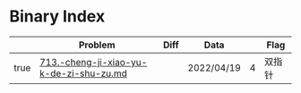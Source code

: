 # Binary Index



<table><thead><tr><th data-type="checkbox"> </th><th>Problem</th><th data-type="select">Diff</th><th>Data</th><th data-type="rating" data-max="5"></th><th>Flag</th></tr></thead><tbody><tr><td>true</td><td><a data-mention href="binary-index/713.-cheng-ji-xiao-yu-k-de-zi-shu-zu.md">713.-cheng-ji-xiao-yu-k-de-zi-shu-zu.md</a></td><td></td><td>2022/04/19</td><td>4</td><td>双指针</td></tr></tbody></table>
